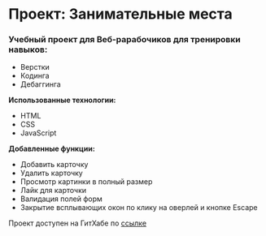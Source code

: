 # Проект: Занимательные места 

### Учебный проект для Веб-рарабочиков для тренировки навыков:

* Верстки
* Кодинга
* Дебаггинга

**Использованные технологии:**

* HTML
* CSS
* JavaScript

**Добавленные функции:**

* Добавить карточку
* Удалить карточку
* Просмотр картинки в полный размер
* Лайк для карточки
* Валидация полей форм
* Закрытие всплывающих окон по клику на оверлей и кнопке Escape


Проект доступен на ГитХабе по [ссылке](https://vskostenko.github.io/mesto/index.html)

